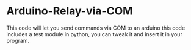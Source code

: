 # Arduino-Relay-via-COM
This code will let you send commands via COM to an arduino this code includes a test module in python, you can tweak it and insert it in your program.
